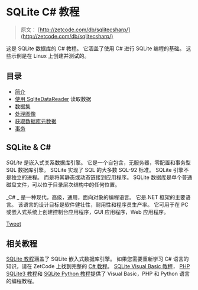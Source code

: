 # SQLite C# 教程

> 原文： [http://zetcode.com/db/sqlitecsharp/](http://zetcode.com/db/sqlitecsharp/)

这是 SQLite 数据库的 C# 教程。 它涵盖了使用 C# 进行 SQLite 编程的基础。 这些示例是在 Linux 上创建并测试的。

## 目录



*   [简介](intro/)
*   [使用 SqliteDataReader](read/) 读取数据
*   [数据集](dataset/)
*   [处理图像](images/)
*   [获取数据库元数据](meta/)
*   [事务](trans/)



## SQLite & C# 

_SQLite_ 是嵌入式关系数据库引擎。 它是一个自包含，无服务器，零配置和事务型 SQL 数据库引擎。 SQLite 实现了 SQL 的大多数 SQL-92 标准。 SQLite 引擎不是独立的进程。 而是将其静态或动态链接到应用程序。 SQLite 数据库是单个普通磁盘文件，可以位于目录层次结构中的任何位置。

_C# _ 是一种现代，高级，通用，面向对象的编程语言。 它是.NET 框架的主要语言。 该语言的设计目标是软件健壮性，耐用性和程序员生产率。 它可用于在 PC 或嵌入式系统上创建控制台应用程序，GUI 应用程序，Web 应用程序。

[Tweet](https://twitter.com/share) 

## 相关教程

[SQLite 教程](/db/sqlite/)涵盖了 SQLite 嵌入式数据库引擎。 如果您需要重新学习 C# 语言的知识，请在 ZetCode 上找到完整的 [C# 教程](/lang/csharp/)。 [SQLite Visual Basic 教程](/db/sqlitevb/)， [PHP SQLite3 教程](/php/sqlite3/)和 [SQLite Python 教程](/db/sqlitepythontutorial/)提供了 Visual Basic，PHP 和 Python 语言的编程教程。